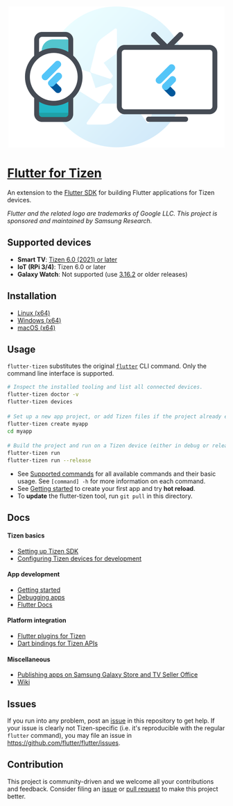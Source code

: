 <p align="center"><img src="../../media/flutter-tizen.png" width="500"/></p>

# [Flutter for Tizen](https://github.com/flutter-tizen/flutter-tizen)

An extension to the [Flutter SDK](https://github.com/flutter/flutter) for building Flutter applications for Tizen devices.

_Flutter and the related logo are trademarks of Google LLC. This project is sponsored and maintained by Samsung Research._

## Supported devices

- **Smart TV**: [Tizen 6.0 (2021) or later](https://developer.samsung.com/smarttv/develop/specifications/tv-model-groups.html)
- **IoT (RPi 3/4)**: Tizen 6.0 or later
- **Galaxy Watch**: Not supported (use [3.16.2](https://github.com/flutter-tizen/flutter-tizen/tags) or older releases)

## Installation

- [Linux (x64)](doc/linux-install.md)
- [Windows (x64)](doc/windows-install.md)
- [macOS (x64)](doc/macos-install.md)

## Usage

`flutter-tizen` substitutes the original [`flutter`](https://docs.flutter.dev/reference/flutter-cli) CLI command. Only the command line interface is supported.

```sh
# Inspect the installed tooling and list all connected devices.
flutter-tizen doctor -v
flutter-tizen devices

# Set up a new app project, or add Tizen files if the project already exists.
flutter-tizen create myapp
cd myapp

# Build the project and run on a Tizen device (either in debug or release mode).
flutter-tizen run
flutter-tizen run --release
```

- See [Supported commands](doc/commands.md) for all available commands and their basic usage. See `[command] -h` for more information on each command.
- See [Getting started](doc/get-started.md) to create your first app and try **hot reload**.
- To **update** the flutter-tizen tool, run `git pull` in this directory.

## Docs

#### Tizen basics

- [Setting up Tizen SDK](doc/install-tizen-sdk.md)
- [Configuring Tizen devices for development](doc/configure-device.md)

#### App development

- [Getting started](doc/get-started.md)
- [Debugging apps](doc/debug-app.md)
- [Flutter Docs](https://docs.flutter.dev)

#### Platform integration

- [Flutter plugins for Tizen](../plugins/plugins.md)
- [Dart bindings for Tizen APIs](../tizen_interop/tizen_interop.md)

#### Miscellaneous

- [Publishing apps on Samsung Galaxy Store and TV Seller Office](doc/publish-app.md)
- [Wiki](https://github.com/flutter-tizen/flutter-tizen/wiki)

## Issues

If you run into any problem, post an [issue](https://github.com/flutter-tizen/flutter-tizen/issues) in this repository to get help. If your issue is clearly not Tizen-specific (i.e. it's reproducible with the regular `flutter` command), you may file an issue in https://github.com/flutter/flutter/issues.

## Contribution

This project is community-driven and we welcome all your contributions and feedback. Consider filing an [issue](https://github.com/flutter-tizen/flutter-tizen/issues) or [pull request](https://github.com/flutter-tizen/flutter-tizen/pulls) to make this project better.
